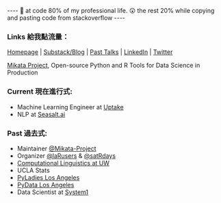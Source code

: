 ---- 🥺 at code 80% of my professional life. 😲 the rest 20% while copying and pasting code from stackoverflow ----

### Links 給我點流量：

[Homepage](https://amychen.xyz) | [Substack/Blog](https://amycc.substack.com) | [Past Talks](https://amy17519.me/talk/) | [LinkedIn](https://www.linkedin.com/in/amy17519) | [Twitter](https://www.twitter.com/amy17519)

[Mikata Project](https://mikata.dev), Open-source Python and R Tools for Data Science in Production

### Current 現在進行式:

- Machine Learning Engineer at [Uptake](https://uptake.com)
- NLP at [Seasalt.ai](https://seasalt.ai/)

### Past 過去式:

- Maintainer [@Mikata-Project](https://github.com/Mikata-Project)
- Organizer [@laRusers](https://github.com/laRusers) & [@satRdays](https://github.com/satRdays)
- [Computational Linguistics at UW](https://www.compling.uw.edu)
- UCLA Stats
- [PyLadies Los Angeles](https://www.meetup.com/Pyladies-LA/)
- [PyData Los Angeles](https://pydata.org)
- Data Scientist at [System1](https://system1.com)
